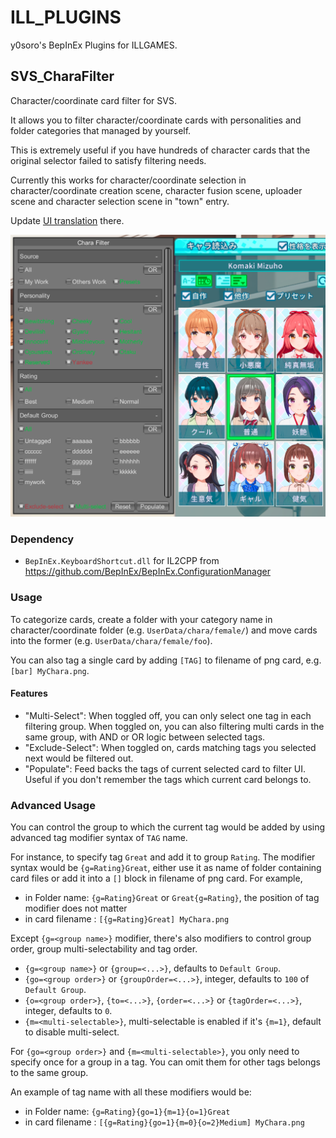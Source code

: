 # ILL_PLUGINS

y0soro's BepInEx Plugins for ILLGAMES.

## SVS_CharaFilter

Character/coordinate card filter for SVS.

It allows you to filter character/coordinate cards with personalities and folder categories that managed by yourself.

This is extremely useful if you have hundreds of character cards that the original selector failed to satisfy filtering needs.

Currently this works for character/coordinate selection in character/coordinate creation scene, character fusion scene, uploader scene and
character selection scene in "town" entry.

Update [UI translation](src/SVS_CharaFilter/CharaFilterCore/Resources/Translation/) there.

![SVS_CharaFilter Screenshot](./docs/SVS_CharaFilter.png)

### Dependency

-   `BepInEx.KeyboardShortcut.dll` for IL2CPP from https://github.com/BepInEx/BepInEx.ConfigurationManager

### Usage

To categorize cards, create a folder with your category name in character/coordinate folder (e.g. `UserData/chara/female/`) and move cards into the former (e.g. `UserData/chara/female/foo`).

You can also tag a single card by adding `[TAG]` to filename of png card, e.g. `[bar] MyChara.png`.

#### Features

-   "Multi-Select": When toggled off, you can only select one tag in each filtering group. When toggled on, you can also filtering multi cards in the same group, with AND or OR logic between selected tags.
-   "Exclude-Select": When toggled on, cards matching tags you selected next would be filtered out.
-   "Populate": Feed backs the tags of current selected card to filter UI. Useful if you don't remember the tags which current card belongs to.

### Advanced Usage

You can control the group to which the current tag would be added by using advanced tag modifier syntax of `TAG` name.

For instance, to specify tag `Great` and add it to group `Rating`. The modifier syntax would be `{g=Rating}Great`, either use it as name of folder containing card files or add it into a `[]` block in filename of png card. For example,

-   in Folder name: `{g=Rating}Great` or `Great{g=Rating}`, the position of tag modifier does not matter
-   in card filename : `[{g=Rating}Great] MyChara.png`

Except `{g=<group name>}` modifier, there's also modifiers to control group order, group multi-selectability and tag order.

-   `{g=<group name>}` or `{group=<...>}`, defaults to `Default Group`.
-   `{go=<group order>}` or `{groupOrder=<...>}`, integer, defaults to `100` of `Default Group`.
-   `{o=<group order>}`, `{to=<...>}`, `{order=<...>}` or `{tagOrder=<...>}`, integer, defaults to `0`.
-   `{m=<multi-selectable>}`, multi-selectable is enabled if it's `{m=1}`, default to disable multi-select.

For `{go=<group order>}` and `{m=<multi-selectable>}`, you only need to specify once for a group in a tag. You can omit them for other tags belongs to the same group.

An example of tag name with all these modifiers would be:

-   in Folder name: `{g=Rating}{go=1}{m=1}{o=1}Great`
-   in card filename : `[{g=Rating}{go=1}{m=0}{o=2}Medium] MyChara.png`
